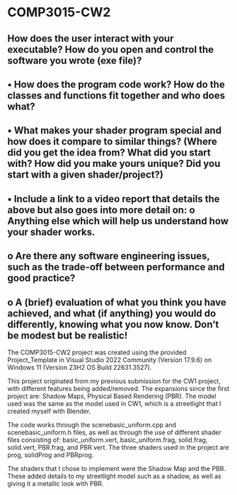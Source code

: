 # COMP3015-CW2
 
How does the user interact with your executable? How do you open and control the software
you wrote (exe file)?
-----------------------------------------------------------------------------------------
• How does the program code work? How do the classes and functions fit together and who
does what?
-----------------------------------------------------------------------------------------
• What makes your shader program special and how does it compare to similar things? (Where
did you get the idea from? What did you start with? How did you make yours unique? Did you
start with a given shader/project?)
-----------------------------------------------------------------------------------------
• Include a link to a video report that details the above but also goes into more detail on:
o Anything else which will help us understand how your shader works.
-----------------------------------------------------------------------------------------
o Are there any software engineering issues, such as the trade-off between performance
and good practice?
-----------------------------------------------------------------------------------------
o A (brief) evaluation of what you think you have achieved, and what (if anything) you
would do differently, knowing what you now know. Don’t be modest but be realistic!
-----------------------------------------------------------------------------------------

The COMP3015-CW2 project was created using the provided Project_Template in Visual Studio 2022 Community (Version 17.9.6) on Windows 11 (Version 23H2 OS Build 22631.3527).

This project originated from my previous submission for the CW1 project, with different features being added/removed. The expansions since the first project are: Shadow Maps, Physical Based Rendering (PBR). The model used was the same as the model used in CW1, which is a streetlight that I created myself with Blender.

The code works through the scenebasic_uniform.cpp and scenebasic_uniform.h files, as well as through the use of different shader files consisting of: basic_uniform.vert, basic_uniform.frag, solid.frag, solid.vert, PBR.frag, and PBR.vert. The three shaders used in the project are prog, solidProg and PBRprog.

The shaders that I chose to implement were the Shadow Map and the PBR. These added details to my streetlight model such as a shadow, as well as giving it a metallic look with PBR.
